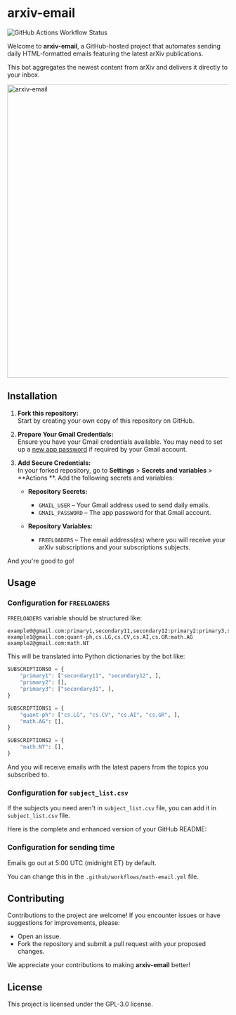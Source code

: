 # arxiv-email

![GitHub Actions Workflow Status](https://img.shields.io/github/actions/workflow/status/tbrazel/arxiv-email/math-email.yml)

Welcome to **arxiv-email**,
a GitHub-hosted project that automates sending daily HTML-formatted emails featuring the latest arXiv publications.

This bot aggregates the newest content from arXiv and delivers it directly to your inbox.

<img width="667" alt="arxiv-email" src="https://github.com/tbrazel/arxiv-email/assets/42276623/082de276-3624-4b3e-9e87-97426b165aff">

## Installation

1. **Fork this repository:**  
   Start by creating your own copy of this repository on GitHub.

2. **Prepare Your Gmail Credentials:**  
   Ensure you have your Gmail credentials available. You may need to set up a [new app password](https://support.google.com/mail/answer/185833?hl=en-GB) if required by your Gmail account.

3. **Add Secure Credentials:**  
   In your forked repository, go to **Settings** > **Secrets and variables** > **Actions
   **. Add the following secrets and variables:

    - **Repository Secrets:**
        - `GMAIL_USER` – Your Gmail address used to send daily emails.
        - `GMAIL_PASSWORD` – The app password for that Gmail account.

    - **Repository Variables:**
      - `FREELOADERS` – The email address(es) where you will receive your arXiv subscriptions and your subscriptions subjects.

And you're good to go!

## Usage

### Configuration for `FREELOADERS`

`FREELOADERS` variable should be structured like:

```text
example0@gmail.com:primary1,secondary11,secondary12:primary2:primary3,secondary31
example1@gmail.com:quant-ph,cs.LG,cs.CV,cs.AI,cs.GR:math.AG
example2@gmail.com:math.NT
```

This will be translated into Python dictionaries by the bot like:

```python
SUBSCRIPTIONS0 = {
    "primary1": ["secondary11", "secondary12", ],
    "primary2": [],
    "primary3": ["secondary31", ],
}

SUBSCRIPTIONS1 = {
    "quant-ph": ["cs.LG", "cs.CV", "cs.AI", "cs.GR", ],
    "math.AG": [],
}

SUBSCRIPTIONS2 = {
    "math.NT": [],
}
```

And you will receive emails with the latest papers from the topics you subscribed to.

### Configuration for `subject_list.csv`

If the subjects you need aren't in `subject_list.csv` file, you can add it in `subject_list.csv` file.

Here is the complete and enhanced version of your GitHub README:

### Configuration for sending time

Emails go out at 5:00 UTC (midnight ET) by default.

You can change this in the `.github/workflows/math-email.yml` file.

## Contributing

Contributions to the project are welcome!
If you encounter issues or have suggestions for improvements, please:

- Open an issue.
- Fork the repository and submit a pull request with your proposed changes.

We appreciate your contributions to making **arxiv-email** better!

## License

This project is licensed under the GPL-3.0 license.
